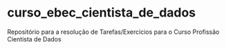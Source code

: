 # curso_ebec_cientista_de_dados
Repositório para a resolução de Tarefas/Exercícios para o Curso Profissão Cientista de Dados
